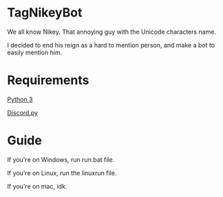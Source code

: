 # TagNikeyBot
We all know Nikey. That annoying guy with the Unicode characters name.

I decided to end his reign as a hard to mention person, and make a bot to easily mention him.

# Requirements
[Python 3](https://www.python.org/downloads/)

[Discord.py](https://github.com/Rapptz/discord.py)

# Guide
If you're on Windows, run run.bat file.

If you're on Linux, run the linuxrun file.

If you're on mac, idk.